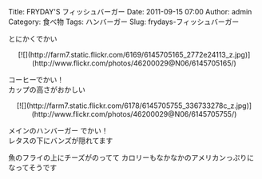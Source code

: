 Title: FRYDAY'S フィッシュバーガー
Date: 2011-09-15 07:00
Author: admin
Category: 食べ物
Tags: ハンバーガー
Slug: frydays-フィッシュバーガー

とにかくでかい

<p>
<center>
[![](http://farm7.static.flickr.com/6169/6145705165_2772e24113_z.jpg)](http://www.flickr.com/photos/46200029@N06/6145705165/)

</center>
  
コーヒーでかい！  
カップの高さがおかしい

</p>
<p>
<center>
[![](http://farm7.static.flickr.com/6178/6145705755_336733278c_z.jpg)](http://www.flickr.com/photos/46200029@N06/6145705755/)

</center>
  
メインのハンバーガー でかい！  
レタスの下にバンズが隠れてます

</p>
魚のフライの上にチーズがのってて  
カロリーもなかなかのアメリカンっぷりに  
なってそうです  

